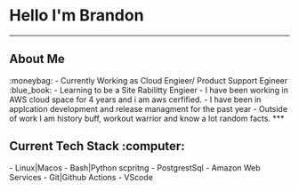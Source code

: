 
<h1> Hello I'm Brandon</h1>

***

<h2> About Me </h2>
 :moneybag:   - Currently Working as Cloud Engieer/ Product Support Egineer 
 :blue_book:   - Learning to be a Site Rabilitty Engieer 
    - I have been working in AWS cloud space for 4 years and i am aws cerfified. 
    - I have been in applcation development and release managment for the past year 
    - Outside of work I am history buff, workout warrior and know a lot random facts. 
***

<h2>Current Tech Stack :computer: </h2>
    -  Linux|Macos 
    -  Bash|Python scpritng 
    -  PostgrestSql 
    -  Amazon Web Services 
    -  Git|Github Actions
    -  VScode 